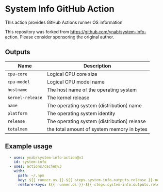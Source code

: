 # System Info GitHub Action

This action provides GitHub Actions runner OS information

This repository was forked from https://github.com/ynab/system-info-action. Please consider [sponsoring](https://github.com/sponsors/kenchan0130) the original author.

## Outputs

Name|Description
---|---
`cpu-core`|Logical CPU core size
`cpu-model`|Logical CPU model name
`hostname`|The host name of the operating system
`kernel-release`|The kernel release
`name`|The operating system (distribution) name
`platform`|The operating system identity
`release`|The operating system (distribution) release
`totalmem`|the total amount of system memory in bytes


## Example usage

```yaml
  - uses: ynab/system-info-action@v1
    id: system-info
  - uses: actions/cache@v3
    with:
      path: ~/.npm
      key: ${{ runner.os }}-${{ steps.system-info.outputs.release }}-node-${{ hashFiles('**/package-lock.json') }}
      restore-keys: ${{ runner.os }}-${{ steps.system-info.outputs.release }}-node
```